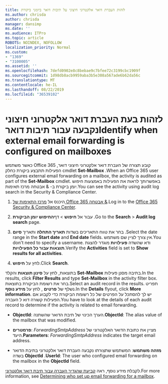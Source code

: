 ```yaml
---
title: לזהות העברת דואר אלקטרוני חיצוני על תיבות דואר ביומני ביקורת
ms.author: chrisda
author: chrisda
manager: dansimp
ms.date: ''
ms.audience: ITPro
ms.topic: article
ROBOTS: NOINDEX, NOFOLLOW
localization_priority: Normal
ms.custom:
- "1369"
- "3100005"
ms.assetid: ''
ms.openlocfilehash: 7defd0902e8c8bebae9c7bfee72c3199cbc1909f
ms.sourcegitcommit: 1d98db8acb9959aba3b5e308a567ade6b62da56c
ms.translationtype: MT
ms.contentlocale: he-IL
ms.lasthandoff: 08/22/2019
ms.locfileid: "36539102"
---
```

# <a name="identify-when-external-email-forwarding-is-configured-on-mailboxes"></a><span data-ttu-id="442b1-102">לזהות בעת העברת דואר אלקטרוני חיצוני נקבעה עבור תיבות דואר</span><span class="sxs-lookup"><span data-stu-id="442b1-102">Identify when external email forwarding is configured on mailboxes</span></span>

<span data-ttu-id="442b1-103">כאשר משתמש Office 365 קובע תצורה של העברת דואר אלקטרוני חיצוני דואר, הפעילות תתבצע ביקורת כחלק cmdlet **Set-Mailbox** .</span><span class="sxs-lookup"><span data-stu-id="442b1-103">When an Office 365  user configures external email forwarding on a mailbox, the activity is audited as part of the **Set-Mailbox** cmdlet.</span></span> <span data-ttu-id="442b1-104">באפשרותך לראות את הפעילות באמצעות חיפוש יומן ביקורת ב- & אבטחה מרכז תאימות.</span><span class="sxs-lookup"><span data-stu-id="442b1-104">You can see the activity using audit log search in the Security & Compliance Center.</span></span>

1. <span data-ttu-id="442b1-105">היכנס אל [מרכז התאימות של Office 365 אבטחה &](https://protection.office.com/).</span><span class="sxs-lookup"><span data-stu-id="442b1-105">Log in to the [Office 365 Security & Compliance Center](https://protection.office.com/).</span></span>

2. <span data-ttu-id="442b1-106">עבור אל **חיפוש** > דף**החיפוש יומן הביקורת** .</span><span class="sxs-lookup"><span data-stu-id="442b1-106">Go to the **Search** > **Audit log search** page.</span></span>

3. <span data-ttu-id="442b1-107">בחר את טווח התאריכים בשדות **תאריך התחלה** ותאריך **סיום** .</span><span class="sxs-lookup"><span data-stu-id="442b1-107">Select the date range in the **Start date** and **End date** fields.</span></span> <span data-ttu-id="442b1-108">אין צורך לציין שם משתמש.</span><span class="sxs-lookup"><span data-stu-id="442b1-108">You don't need to specify a username.</span></span> <span data-ttu-id="442b1-109">ודא שהשדה **פעילויות** מוגדר להצגת **תוצאות עבור כל הפעילויות**.</span><span class="sxs-lookup"><span data-stu-id="442b1-109">Verify the **Activities** field is set to **Show results for all activities**.</span></span>

4. <span data-ttu-id="442b1-110">לחץ על **חיפוש**.</span><span class="sxs-lookup"><span data-stu-id="442b1-110">Click **Search**.</span></span>

<span data-ttu-id="442b1-111">בתוצאות, לחץ על **סינון תוצאות** והקלד **Set-Mailbox** בתיבה מסנן פעילות.</span><span class="sxs-lookup"><span data-stu-id="442b1-111">In the results, click **Filter Results** and type **Set-Mailbox** in the activity filter box.</span></span> <span data-ttu-id="442b1-112">בחר את רשומת הביקורת בתוצאות.</span><span class="sxs-lookup"><span data-stu-id="442b1-112">Select an audit record in the results.</span></span> <span data-ttu-id="442b1-113">תפריט נשלף של **פרטים** , לחץ על **מידע נוסף**.</span><span class="sxs-lookup"><span data-stu-id="442b1-113">In the **Details** flyout, click **More information**.</span></span> <span data-ttu-id="442b1-114">יש לך להסתכל על הפרטים של כל רשומת הביקורת כדי לקבוע אם הפעילות קשורה דוא ל העברה.</span><span class="sxs-lookup"><span data-stu-id="442b1-114">You have to look at the details of each audit record to determine if the activity is related to email forwarding.</span></span>

- <span data-ttu-id="442b1-115">**ObjectId**: הערך הכינוי של תיבת הדואר שהשתנה.</span><span class="sxs-lookup"><span data-stu-id="442b1-115">**ObjectId**: The alias value of the mailbox that was modified.</span></span>

- <span data-ttu-id="442b1-116">**פרמטרים**: _ForwardingSmtpAddress_ מציין את כתובת הדואר האלקטרוני של היעד.</span><span class="sxs-lookup"><span data-stu-id="442b1-116">**Parameters**: _ForwardingSmtpAddress_ indicates the target email address.</span></span>

- <span data-ttu-id="442b1-117">**מזהה משתמש**: המשתמש שתצורתו נקבעה העברת דואר אלקטרוני בתיבת הדואר בשדה **ObjectId** .</span><span class="sxs-lookup"><span data-stu-id="442b1-117">**UserId**: The user who configured email forwarding on the mailbox in the **ObjectId** field.</span></span>

<span data-ttu-id="442b1-118">לקבלת מידע נוסף, ראה [קביעת שהגדיר העברה עבור תיבת דואר אלקטרוני](https://docs.microsoft.com/office365/securitycompliance/auditing-troubleshooting-scenarios#determining-who-set-up-email-forwarding-for-a-mailbox).</span><span class="sxs-lookup"><span data-stu-id="442b1-118">For more information, see [Determining who set up email forwarding for a mailbox](https://docs.microsoft.com/office365/securitycompliance/auditing-troubleshooting-scenarios#determining-who-set-up-email-forwarding-for-a-mailbox).</span></span>
